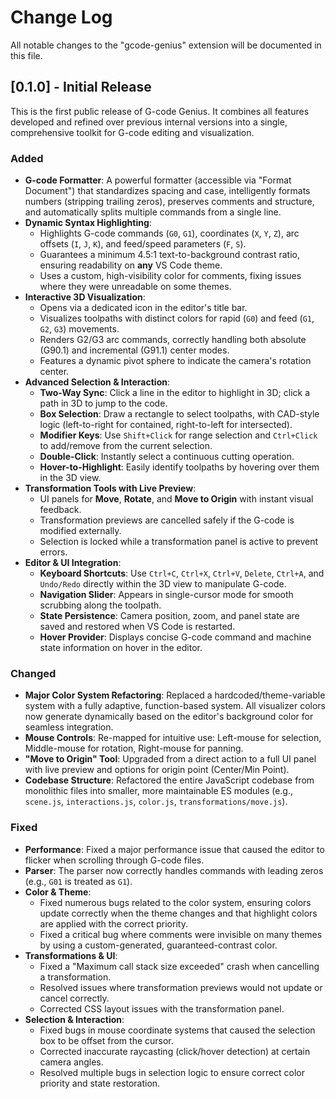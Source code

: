 # Change Log

All notable changes to the "gcode-genius" extension will be documented in this file.

## [0.1.0] - Initial Release

This is the first public release of G-code Genius. It combines all features developed and refined over previous internal versions into a single, comprehensive toolkit for G-code editing and visualization.

### Added

- **G-code Formatter**: A powerful formatter (accessible via "Format Document") that standardizes spacing and case, intelligently formats numbers (stripping trailing zeros), preserves comments and structure, and automatically splits multiple commands from a single line.
- **Dynamic Syntax Highlighting**:
    - Highlights G-code commands (`G0`, `G1`), coordinates (`X`, `Y`, `Z`), arc offsets (`I`, `J`, `K`), and feed/speed parameters (`F`, `S`).
    - Guarantees a minimum 4.5:1 text-to-background contrast ratio, ensuring readability on **any** VS Code theme.
    - Uses a custom, high-visibility color for comments, fixing issues where they were unreadable on some themes.
- **Interactive 3D Visualization**:
    - Opens via a dedicated icon in the editor's title bar.
    - Visualizes toolpaths with distinct colors for rapid (`G0`) and feed (`G1`, `G2`, `G3`) movements.
    - Renders G2/G3 arc commands, correctly handling both absolute (G90.1) and incremental (G91.1) center modes.
    - Features a dynamic pivot sphere to indicate the camera's rotation center.
- **Advanced Selection & Interaction**:
    - **Two-Way Sync**: Click a line in the editor to highlight in 3D; click a path in 3D to jump to the code.
    - **Box Selection**: Draw a rectangle to select toolpaths, with CAD-style logic (left-to-right for contained, right-to-left for intersected).
    - **Modifier Keys**: Use `Shift+Click` for range selection and `Ctrl+Click` to add/remove from the current selection.
    - **Double-Click**: Instantly select a continuous cutting operation.
    - **Hover-to-Highlight**: Easily identify toolpaths by hovering over them in the 3D view.
- **Transformation Tools with Live Preview**:
    - UI panels for **Move**, **Rotate**, and **Move to Origin** with instant visual feedback.
    - Transformation previews are cancelled safely if the G-code is modified externally.
    - Selection is locked while a transformation panel is active to prevent errors.
- **Editor & UI Integration**:
    - **Keyboard Shortcuts**: Use `Ctrl+C`, `Ctrl+X`, `Ctrl+V`, `Delete`, `Ctrl+A`, and `Undo/Redo` directly within the 3D view to manipulate G-code.
    - **Navigation Slider**: Appears in single-cursor mode for smooth scrubbing along the toolpath.
    - **State Persistence**: Camera position, zoom, and panel state are saved and restored when VS Code is restarted.
    - **Hover Provider**: Displays concise G-code command and machine state information on hover in the editor.

### Changed

- **Major Color System Refactoring**: Replaced a hardcoded/theme-variable system with a fully adaptive, function-based system. All visualizer colors now generate dynamically based on the editor's background color for seamless integration.
- **Mouse Controls**: Re-mapped for intuitive use: Left-mouse for selection, Middle-mouse for rotation, Right-mouse for panning.
- **"Move to Origin" Tool**: Upgraded from a direct action to a full UI panel with live preview and options for origin point (Center/Min Point).
- **Codebase Structure**: Refactored the entire JavaScript codebase from monolithic files into smaller, more maintainable ES modules (e.g., `scene.js`, `interactions.js`, `color.js`, `transformations/move.js`).

### Fixed

- **Performance**: Fixed a major performance issue that caused the editor to flicker when scrolling through G-code files.
- **Parser**: The parser now correctly handles commands with leading zeros (e.g., `G01` is treated as `G1`).
- **Color & Theme**:
    - Fixed numerous bugs related to the color system, ensuring colors update correctly when the theme changes and that highlight colors are applied with the correct priority.
    - Fixed a critical bug where comments were invisible on many themes by using a custom-generated, guaranteed-contrast color.
- **Transformations & UI**:
    - Fixed a "Maximum call stack size exceeded" crash when cancelling a transformation.
    - Resolved issues where transformation previews would not update or cancel correctly.
    - Corrected CSS layout issues with the transformation panel.
- **Selection & Interaction**:
    - Fixed bugs in mouse coordinate systems that caused the selection box to be offset from the cursor.
    - Corrected inaccurate raycasting (click/hover detection) at certain camera angles.
    - Resolved multiple bugs in selection logic to ensure correct color priority and state restoration.